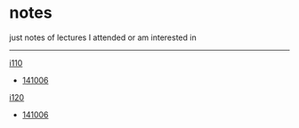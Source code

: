 notes
=====

just notes of lectures I attended or am interested in

----

[i110](i110/index.md)

* [141006](i110/141006.md)

[i120](i120/index.md)

* [141006](i120/141006.md)
